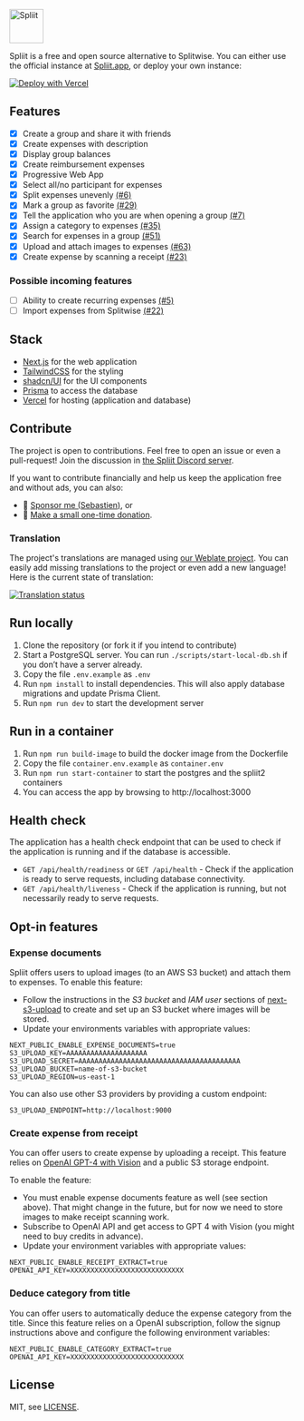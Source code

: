 [<img alt="Spliit" height="60" src="https://github.com/spliit-app/spliit/blob/main/public/logo-with-text.png?raw=true" />](https://spliit.app)

Spliit is a free and open source alternative to Splitwise. You can either use the official instance at [Spliit.app](https://spliit.app), or deploy your own instance:

[![Deploy with Vercel](https://vercel.com/button)](https://vercel.com/new/clone?repository-url=https%3A%2F%2Fgithub.com%2Fspliit-app%2Fspliit&project-name=my-spliit-instance&repository-name=my-spliit-instance&stores=%5B%7B%22type%22%3A%22postgres%22%7D%5D&)

## Features

- [x] Create a group and share it with friends
- [x] Create expenses with description
- [x] Display group balances
- [x] Create reimbursement expenses
- [x] Progressive Web App
- [x] Select all/no participant for expenses
- [x] Split expenses unevenly [(#6)](https://github.com/spliit-app/spliit/issues/6)
- [x] Mark a group as favorite [(#29)](https://github.com/spliit-app/spliit/issues/29)
- [x] Tell the application who you are when opening a group [(#7)](https://github.com/spliit-app/spliit/issues/7)
- [x] Assign a category to expenses [(#35)](https://github.com/spliit-app/spliit/issues/35)
- [x] Search for expenses in a group [(#51)](https://github.com/spliit-app/spliit/issues/51)
- [x] Upload and attach images to expenses [(#63)](https://github.com/spliit-app/spliit/issues/63)
- [x] Create expense by scanning a receipt [(#23)](https://github.com/spliit-app/spliit/issues/23)

### Possible incoming features

- [ ] Ability to create recurring expenses [(#5)](https://github.com/spliit-app/spliit/issues/5)
- [ ] Import expenses from Splitwise [(#22)](https://github.com/spliit-app/spliit/issues/22)

## Stack

- [Next.js](https://nextjs.org/) for the web application
- [TailwindCSS](https://tailwindcss.com/) for the styling
- [shadcn/UI](https://ui.shadcn.com/) for the UI components
- [Prisma](https://prisma.io) to access the database
- [Vercel](https://vercel.com/) for hosting (application and database)

## Contribute

The project is open to contributions. Feel free to open an issue or even a pull-request! 
Join the discussion in [the Spliit Discord server](https://discord.gg/YSyVXbwvSY).

If you want to contribute financially and help us keep the application free and without ads, you can also:

- 💜 [Sponsor me (Sebastien)](https://github.com/sponsors/scastiel), or
- 💙 [Make a small one-time donation](https://donate.stripe.com/28o3eh96G7hH8k89Ba).

### Translation

The project's translations are managed using [our Weblate project](https://hosted.weblate.org/projects/spliit/spliit/). 
You can easily add missing translations to the project or even add a new language!
Here is the current state of translation:

<a href="https://hosted.weblate.org/engage/spliit/">
<img src="https://hosted.weblate.org/widget/spliit/spliit/multi-auto.svg" alt="Translation status" />
</a>

## Run locally

1. Clone the repository (or fork it if you intend to contribute)
2. Start a PostgreSQL server. You can run `./scripts/start-local-db.sh` if you don’t have a server already.
3. Copy the file `.env.example` as `.env`
4. Run `npm install` to install dependencies. This will also apply database migrations and update Prisma Client.
5. Run `npm run dev` to start the development server

## Run in a container

1. Run `npm run build-image` to build the docker image from the Dockerfile
2. Copy the file `container.env.example` as `container.env`
3. Run `npm run start-container` to start the postgres and the spliit2 containers
4. You can access the app by browsing to http://localhost:3000

## Health check

The application has a health check endpoint that can be used to check if the application is running and if the database is accessible.

- `GET /api/health/readiness` or `GET /api/health` - Check if the application is ready to serve requests, including database connectivity.
- `GET /api/health/liveness` - Check if the application is running, but not necessarily ready to serve requests.

## Opt-in features

### Expense documents

Spliit offers users to upload images (to an AWS S3 bucket) and attach them to expenses. To enable this feature:

- Follow the instructions in the _S3 bucket_ and _IAM user_ sections of [next-s3-upload](https://next-s3-upload.codingvalue.com/setup#s3-bucket) to create and set up an S3 bucket where images will be stored.
- Update your environments variables with appropriate values:

```.env
NEXT_PUBLIC_ENABLE_EXPENSE_DOCUMENTS=true
S3_UPLOAD_KEY=AAAAAAAAAAAAAAAAAAAA
S3_UPLOAD_SECRET=AAAAAAAAAAAAAAAAAAAAAAAAAAAAAAAAAAAAAAAA
S3_UPLOAD_BUCKET=name-of-s3-bucket
S3_UPLOAD_REGION=us-east-1
```

You can also use other S3 providers by providing a custom endpoint:

```.env
S3_UPLOAD_ENDPOINT=http://localhost:9000
```

### Create expense from receipt

You can offer users to create expense by uploading a receipt. This feature relies on [OpenAI GPT-4 with Vision](https://platform.openai.com/docs/guides/vision) and a public S3 storage endpoint.

To enable the feature:

- You must enable expense documents feature as well (see section above). That might change in the future, but for now we need to store images to make receipt scanning work.
- Subscribe to OpenAI API and get access to GPT 4 with Vision (you might need to buy credits in advance).
- Update your environment variables with appropriate values:

```.env
NEXT_PUBLIC_ENABLE_RECEIPT_EXTRACT=true
OPENAI_API_KEY=XXXXXXXXXXXXXXXXXXXXXXXXXXXX
```

### Deduce category from title

You can offer users to automatically deduce the expense category from the title. Since this feature relies on a OpenAI subscription, follow the signup instructions above and configure the following environment variables:

```.env
NEXT_PUBLIC_ENABLE_CATEGORY_EXTRACT=true
OPENAI_API_KEY=XXXXXXXXXXXXXXXXXXXXXXXXXXXX
```

## License

MIT, see [LICENSE](./LICENSE).
